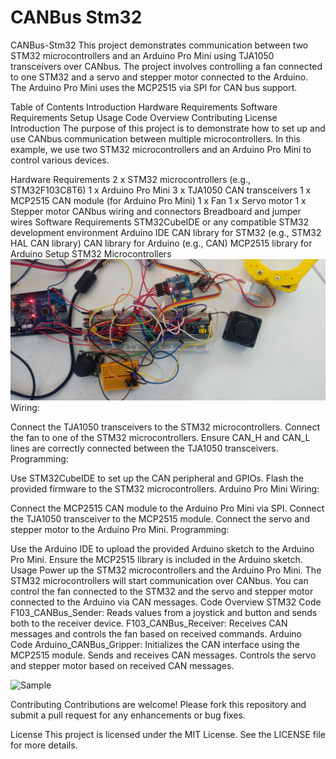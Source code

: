 # CANBus Stm32
CANBus-Stm32
This project demonstrates communication between two STM32 microcontrollers and an Arduino Pro Mini using TJA1050 transceivers over CANbus. The project involves controlling a fan connected to one STM32 and a servo and stepper motor connected to the Arduino. The Arduino Pro Mini uses the MCP2515 via SPI for CAN bus support.

Table of Contents
Introduction
Hardware Requirements
Software Requirements
Setup
Usage
Code Overview
Contributing
License
Introduction
The purpose of this project is to demonstrate how to set up and use CANbus communication between multiple microcontrollers. In this example, we use two STM32 microcontrollers and an Arduino Pro Mini to control various devices.

Hardware Requirements
2 x STM32 microcontrollers (e.g., STM32F103C8T6)
1 x Arduino Pro Mini
3 x TJA1050 CAN transceivers
1 x MCP2515 CAN module (for Arduino Pro Mini)
1 x Fan
1 x Servo motor
1 x Stepper motor
CANbus wiring and connectors
Breadboard and jumper wires
Software Requirements
STM32CubeIDE or any compatible STM32 development environment
Arduino IDE
CAN library for STM32 (e.g., STM32 HAL CAN library)
CAN library for Arduino (e.g., CAN)
MCP2515 library for Arduino
Setup
STM32 Microcontrollers
![Sample](https://github.com/Emrecanbl/CANBus-Stm32/blob/main/Foto_1.jpg?raw=true)
Wiring:

Connect the TJA1050 transceivers to the STM32 microcontrollers.
Connect the fan to one of the STM32 microcontrollers.
Ensure CAN_H and CAN_L lines are correctly connected between the TJA1050 transceivers.
Programming:

Use STM32CubeIDE to set up the CAN peripheral and GPIOs.
Flash the provided firmware to the STM32 microcontrollers.
Arduino Pro Mini
Wiring:

Connect the MCP2515 CAN module to the Arduino Pro Mini via SPI.
Connect the TJA1050 transceiver to the MCP2515 module.
Connect the servo and stepper motor to the Arduino Pro Mini.
Programming:

Use the Arduino IDE to upload the provided Arduino sketch to the Arduino Pro Mini.
Ensure the MCP2515 library is included in the Arduino sketch.
Usage
Power up the STM32 microcontrollers and the Arduino Pro Mini.
The STM32 microcontrollers will start communication over CANbus.
You can control the fan connected to the STM32 and the servo and stepper motor connected to the Arduino via CAN messages.
Code Overview
STM32 Code
F103_CANBus_Sender: Reads values from a joystick and button and sends both to the receiver device.
F103_CANBus_Receiver: Receives CAN messages and controls the fan based on received commands.
Arduino Code
Arduino_CANBus_Gripper:
Initializes the CAN interface using the MCP2515 module.
Sends and receives CAN messages.
Controls the servo and stepper motor based on received CAN messages.


![Sample](https://github.com/Emrecanbl/CANBus-Stm32/blob/main/8z2xup.gif)



Contributing
Contributions are welcome! Please fork this repository and submit a pull request for any enhancements or bug fixes.

License
This project is licensed under the MIT License. See the LICENSE file for more details.



